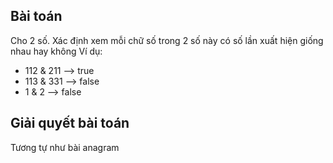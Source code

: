 ## Bài toán
Cho 2 số. Xác định xem mỗi chữ số trong 2 số này có số lần xuất hiện giống nhau hay không
Ví dụ:
- 112 & 211 --> true
- 113 & 331 --> false
- 1 & 2 --> false

## Giải quyết bài toán
Tương tự như bài anagram